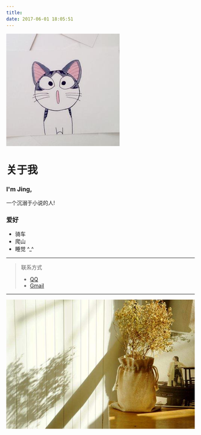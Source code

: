```yaml
---
title: 
date: 2017-06-01 18:05:51
---
```

![](/images/author.jpg)

# 关于我
### I'm Jing, 
一个沉溺于小说的人!
### 爱好
- 骑车
- 爬山
- 睡觉 \^_^
		
---
	
> 联系方式
> - [QQ](tencent://AddContact/?fromId=45&fromSubId=1&subcmd=all&uin=352705835)
> - [Gmail](mailto:wjszwzyd@gmail.com)

---
![](/images/about.jpg)